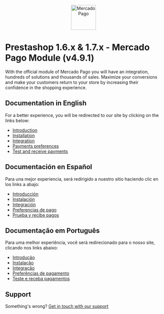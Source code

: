 <p align="center">
  <a href="https://www.mercadopago.com/">
    <img src="https://http2.mlstatic.com/ui/navigation/5.18.4/mercadopago/logo__large@2x.png" height="80" width="auto" alt="MercadoPago">
  </a>
</p>

# Prestashop 1.6.x & 1.7.x - Mercado Pago Module (v4.9.1)

With the official module of Mercado Pago you will have an integration, hundreds of solutions and thousands of sales. Maximize your conversions and make your customers return to your store by increasing their confidence in the shopping experience.

## Documentation in English

For a better experience, you will be redirected to our site by clicking on the links below:

* [Introduction](https://www.mercadopago.com/developers/en/plugins_sdks/plugins/prestashop/introduction/)
* [Installation](https://www.mercadopago.com/developers/en/plugins_sdks/plugins/prestashop/instalation/)
* [Integration](https://www.mercadopago.com/developers/en/plugins_sdks/plugins/prestashop/integration/)
* [Payments preferences](https://www.mercadopago.com/developers/en/plugins_sdks/plugins/prestashop/preferences/)
* [Test and receive payments](https://www.mercadopago.com/developers/en/plugins_sdks/plugins/prestashop/receive-payments/)

## Documentación en Español

Para una mejor experiencia, será redirigido a nuestro sitio haciendo clic en los links a abajo:

* [Introducción](https://www.mercadopago.com.ar/developers/es/plugins_sdks/plugins/prestashop/introduction/)
* [Instalación](https://www.mercadopago.com.ar/developers/es/plugins_sdks/plugins/prestashop/instalation/)
* [Integración](https://www.mercadopago.com.ar/developers/es/plugins_sdks/plugins/prestashop/integration/)
* [Preferencias de pago](https://www.mercadopago.com.ar/developers/es/plugins_sdks/plugins/prestashop/preferences/)
* [Prueba y recibe pagos](https://www.mercadopago.com.ar/developers/es/plugins_sdks/plugins/prestashop/receive-payments/)

## Documentação em Português

Para uma melhor experiência, você será redirecionado para o nosso site, clicando nos links abaixo:

* [Introdução](https://www.mercadopago.com.br/developers/pt/plugins_sdks/plugins/prestashop/introduction/)
* [Instalação](https://www.mercadopago.com.br/developers/pt/plugins_sdks/plugins/prestashop/instalation/)
* [Integração](https://www.mercadopago.com.br/developers/pt/plugins_sdks/plugins/prestashop/integration/)
* [Preferências de pagamento](https://www.mercadopago.com.br/developers/pt/plugins_sdks/plugins/prestashop/preferences/)
* [Teste e receba pagamentos](https://www.mercadopago.com.br/developers/pt/plugins_sdks/plugins/prestashop/receive-payments/)

## Support

Something's wrong? [Get in touch with our support](https://www.mercadopago.com.ar/developers/en/support)
